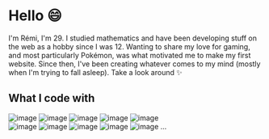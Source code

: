 # Hello 😄

I'm Rémi, I'm 29. I studied mathematics and have been developing stuff on the web as a hobby since I was 12. Wanting to share my love for gaming, and most particularly Pokémon, was what motivated me to make my first website. Since then, I've been creating whatever comes to my mind (mostly when I'm trying to fall asleep). Take a look around ✨

## What I code with

![image](https://img.shields.io/badge/HTML-cf3c09?style=flat&logo=html5&logoColor=white) ![image](https://img.shields.io/badge/CSS-247cc1?style=flat&logo=css3&logoColor=white) ![image](https://img.shields.io/badge/PHP-6d71aa?style=flat&logo=php&logoColor=white) ![image](https://img.shields.io/badge/JavaScript-917500?style=flat&logo=javascript&logoColor=white) ![image](https://img.shields.io/badge/TypeScript-007ACC?style=flat&logo=typescript&logoColor=white)  
![image](https://img.shields.io/badge/VSCode-0078D4?style=flat&logo=visual%20studio%20code&logoColor=white) ![image](https://img.shields.io/badge/Git-d0391a?style=flat&logo=git&logoColor=white) ![image](https://img.shields.io/badge/Deno-464647?style=flat&logo=deno&logoColor=white) ![image](https://img.shields.io/badge/Docker-0081b6?style=flat&logo=docker&logoColor=white) ![image](https://img.shields.io/badge/MariaDB-507f91?style=flat&logo=mariadb&logoColor=white) ...
